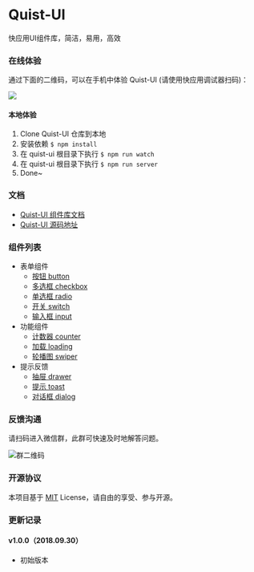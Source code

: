 # Quist-UI

快应用UI组件库，简洁，易用，高效

### 在线体验

通过下面的二维码，可以在手机中体验 Quist-UI (请使用快应用调试器扫码)：

![](http://pfrg4qq0y.bkt.clouddn.com/5baf2aa4N0ccc8797.png)

#### 本地体验

1. Clone Quist-UI 仓库到本地
2. 安装依赖 `$ npm install`
3. 在 quist-ui 根目录下执行 `$ npm run watch`
4. 在 quist-ui 根目录下执行 `$ npm run server`
5. Done~

### 文档

- [Quist-UI 组件库文档](https://jdsecretfe.github.io/quist-ui)
- [Quist-UI 源码地址](https://github.com/JDsecretFE/quist-ui)

### 组件列表

- 表单组件
    - [按钮 button](https://jdsecretfe.github.io/quist-ui/#/components/quist-button/)
    - [多选框 checkbox](https://jdsecretfe.github.io/quist-ui/#/components/quist-checkbox/)
    - [单选框 radio](https://jdsecretfe.github.io/quist-ui/#/components/quist-radio/)
    - [开关 switch](https://jdsecretfe.github.io/quist-ui/#/components/quist-switch/)
    - [输入框 input](https://jdsecretfe.github.io/quist-ui/#/components/quist-input/)
- 功能组件
    - [计数器 counter](https://jdsecretfe.github.io/quist-ui/#/components/quist-counter/)
    - [加载 loading](https://jdsecretfe.github.io/quist-ui/#/components/quist-loading/)
    - [轮播图 swiper](https://jdsecretfe.github.io/quist-ui/#/components/quist-swiper/)
- 提示反馈
    - [抽屉 drawer](https://jdsecretfe.github.io/quist-ui/#/components/quist-drawer/)
    - [提示 toast](https://jdsecretfe.github.io/quist-ui/#/components/quist-toast/)
    - [对话框 dialog](https://jdsecretfe.github.io/quist-ui/#/components/quist-dialog/)

### 反馈沟通

请扫码进入微信群，此群可快速及时地解答问题。

![群二维码](http://pfrg4qq0y.bkt.clouddn.com/gt.jpeg)

### 开源协议

本项目基于 [MIT](http://opensource.org/licenses/MIT) License，请自由的享受、参与开源。


### 更新记录

#### v1.0.0（2018.09.30）

- 初始版本

